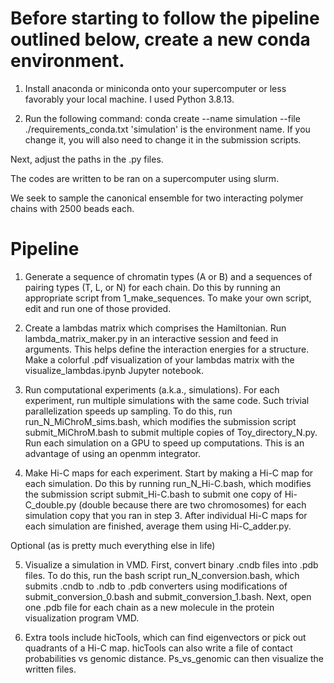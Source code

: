 # Before starting to follow the pipeline outlined below, create a new conda environment.

1. Install anaconda or miniconda onto your supercomputer or less favorably your local machine.
I used Python 3.8.13.

2. Run the following command:
conda create --name simulation --file ./requirements_conda.txt
'simulation' is the environment name. If you change it, you will also need to change it in the submission scripts.

Next, adjust the paths in the .py files.

The codes are written to be ran on a supercomputer using slurm.

We seek to sample the canonical ensemble for two interacting polymer chains with 2500 beads each.

# Pipeline

1. Generate a sequence of chromatin types (A or B) and a sequences of pairing types (T, L, or N) for each chain. Do this by running an appropriate script from 1_make_sequences. To make your own script, edit and run one of those provided.
 
2. Create a lambdas matrix which comprises the Hamiltonian.
     Run lambda_matrix_maker.py in an interactive session and feed in arguments.
     This helps define the interaction energies for a structure.
     Make a colorful .pdf visualization of your lambdas matrix with the visualize_lambdas.ipynb Jupyter notebook. 

3. Run computational experiments (a.k.a., simulations). 
     For each experiment, run multiple simulations with the same code. Such trivial parallelization speeds up sampling. To do this, run run_N_MiChroM_sims.bash, which modifies the submission script submit_MiChroM.bash to submit multiple copies of Toy_directory_N.py. 
     Run each simulation on a GPU to speed up computations. This is an advantage of using an openmm integrator.

4. Make Hi-C maps for each experiment.
     Start by making a Hi-C map for each simulation. Do this by running run_N_Hi-C.bash, which modifies the submission script submit_Hi-C.bash to submit one copy of Hi-C_double.py (double because there are two chromosomes) for each simulation copy that you ran in step 3.
     After individual Hi-C maps for each simulation are finished, average them using Hi-C_adder.py.

Optional (as is pretty much everything else in life)

5. Visualize a simulation in VMD. 
     First, convert binary .cndb files into .pdb files. To do this, run the bash script run_N_conversion.bash, which submits .cndb to .ndb to .pdb converters using modifications of submit_conversion_0.bash and submit_conversion_1.bash.
     Next, open one .pdb file for each chain as a new molecule in the protein visualization program VMD.

6. Extra tools include hicTools, which can find eigenvectors or pick out quadrants of a Hi-C map. hicTools can also write a file of contact probabilities vs genomic distance. Ps_vs_genomic can then visualize the written files.
